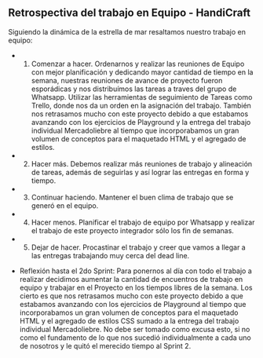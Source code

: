 ## Retrospectiva del trabajo en Equipo - HandiCraft

Siguiendo la dinámica de la estrella de mar resaltamos nuestro trabajo en equipo:

+ 1. Comenzar a hacer.
Ordenarnos y realizar las reuniones de Equipo con mejor planificación y dedicando mayor cantidad de tiempo en la semana, nuestras reuniones de avance de proyecto fueron esporádicas y nos distribuímos las tareas a traves del grupo de Whatsapp.
Utilizar las herramientas de seguimiento de Tareas como Trello, donde nos da un orden en la asignación del trabajo.
También nos retrasamos mucho con este proyecto debido a que estabamos avanzando con los ejercicios de Playground y la entrega del trabajo individual Mercadoliebre al tiempo que incorporabamos un gran volumen de conceptos para el maquetado HTML y el agregado de estilos.

+ 2. Hacer más.
Debemos realizar más reuniones de trabajo y alineación de tareas, además de seguirlas y así lograr las entregas en forma y tiempo.

+ 3. Continuar haciendo.
Mantener el buen clima de trabajo que se generó en el equipo.

+ 4. Hacer menos.
Planificar el trabajo de equipo por Whatsapp y realizar el trabajo de este proyecto integrador sólo los fin de semanas.

+ 5. Dejar de hacer.
Procastinar el trabajo y creer que vamos a llegar a las entregas trabajando muy cerca del dead line.


+ Reflexión hasta el 2do Sprint:
Para ponernos al día con todo el trabajo a realizar decidimos aumentar la cantidad de encuentros de trabajo en equipo y trabajar en el Proyecto en los tiempos libres de la semana. 
Los cierto es que nos retrasamos mucho con este proyecto debido a que estabamos avanzando con los ejercicios de Playground al tiempo que incorporabamos un gran volumen de conceptos para el maquetado HTML y el agregado de estilos CSS sumado a la entrega del trabajo individual Mercadoliebre. No debe ser tomado como excusa esto, si no como el fundamento de lo que nos sucedió individualmente a cada uno de nosotros y le quitó el merecido tiempo al Sprint 2.